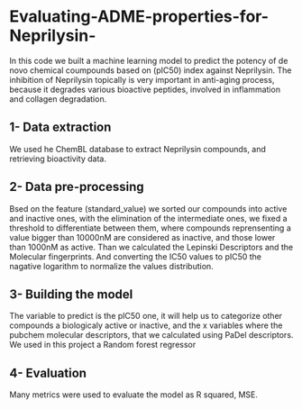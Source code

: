 # Evaluating-ADME-properties-for-Neprilysin-

In this code we built a machine learning model to predict the potency of de novo chemical coumpounds based on (pIC50) index against Neprilysin. The inhibition of Neprilysin topically is very important in anti-aging process, because it degrades various bioactive peptides, involved in inflammation and collagen degradation.

## 1- Data extraction
We used he ChemBL database to extract Neprilysin compounds, and retrieving bioactivity data.

## 2- Data pre-processing
Bsed on the feature (standard_value) we sorted our compounds into active and inactive ones, with the elimination of the intermediate ones, we fixed a threshold to differentiate between them, where compounds reprensenting a value bigger than 10000nM are considered as inactive, and those lower than 1000nM as active. Than we calculated the Lepinski Descriptors and the Molecular fingerprints. And converting the IC50 values to pIC50 the nagative logarithm to normalize the values distribution.

## 3- Building the model
The variable to predict is the pIC50 one, it will help us to categorize other compounds a biologicaly active or inactive, and the x variables where the pubchem molecular descriptors, that we calculated using PaDel descriptors. We used in this project a Random forest regressor

## 4- Evaluation 
Many metrics were used to evaluate the model as R squared, MSE.

